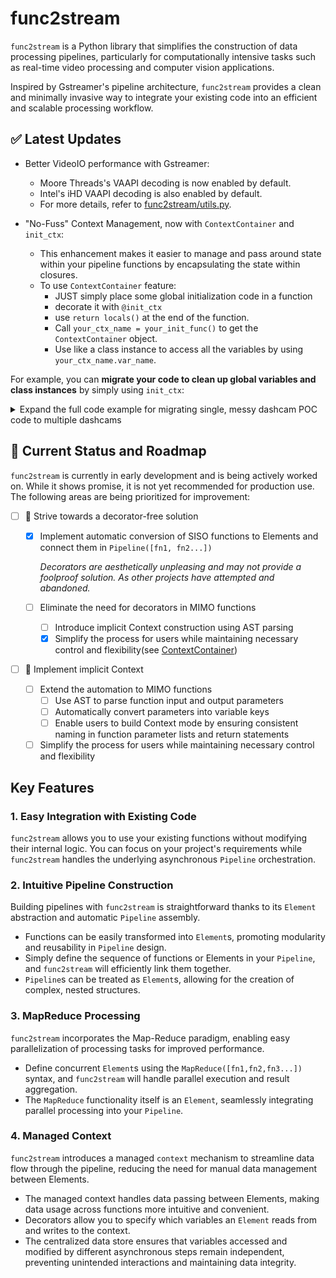 # func2stream

`func2stream` is a Python library that simplifies the construction of data processing pipelines, particularly for computationally intensive tasks such as real-time video processing and computer vision applications.

Inspired by Gstreamer's pipeline architecture, `func2stream` provides a clean and minimally invasive way to integrate your existing code into an efficient and scalable processing workflow.

## ✅ Latest Updates
  
- Better VideoIO performance with Gstreamer:
  - Moore Threads's VAAPI decoding is now enabled by default.
  - Intel's iHD VAAPI decoding is also enabled by default.
  - For more details, refer to [func2stream/utils.py](https://github.com/BICHENG/func2stream/blob/main/func2stream/utils.py#L39).

- "No-Fuss" Context Management, now with `ContextContainer` and `init_ctx`:
  - This enhancement makes it easier to manage and pass around state within your pipeline functions by encapsulating the state within closures.
  - To use `ContextContainer` feature:
    - JUST simply place some global initialization code in a function
    - decorate it with `@init_ctx`
    - use `return locals()` at the end of the function.
    - Call `your_ctx_name = your_init_func()` to get the `ContextContainer` object.
    - Use like a class instance to access all the variables by using `your_ctx_name.var_name`.

For example, you can **migrate your code to clean up global variables and class instances** by simply using `init_ctx`:

<details>
  <summary>Expand the full code example for migrating single, messy dashcam POC code to multiple dashcams</summary>

```python
import torch, cv2, numpy as np, time
from collections import deque
from func2stream import Pipeline, init_ctx, from_ctx
from VehicleOBDInterface import create_obd_interface # a mockup class for OBD data source

obd_datasorce = create_obd_interface(subscribe=['steering_angle,brake,throttle,speed'])

@init_ctx
def redlight_recognizer_dashcam(camera_id=0):
    # Those variables and functions may comes from a early test code for single dashcam
    # and now you want to apply them to multiple dashcams
    # without func2stream, you may:
    #   - use class instance to manage them, but got a class like a cthulhu(overkill)
    #   - use global variables, but got a global hell, and lock hell
    # func2stream provides a better way to manage them:
    #   - use `@init_ctx` to encapsulate them in a closure, and 'ContextContainer' will manage explicitly
    #   - use `return locals()` at the end, and all the variables will be managed by 'ContextContainer'

    # some global constants form your single dashcam POC code
    THRESHOLD = 0.5
    MODEL_DEVICE = 'cuda' if torch.cuda.is_available() else 'cpu'
    CAMERA_ID = camera_id

    # some debug varaibles can be modified somehow
    redlight_break_counter = 0
    frame_snap_shot = None

    # init a DNN model, or pass it as a parameter(recommended, but for simplicity, we init it here)
    # model is a classifer model, and we want to use it to recognize redlight
    model = torch.hub.load('pytorch/vision:v0.9.0', 'resnet18', pretrained=True)
    model.eval().to(MODEL_DEVICE)

    snd_buffer = deque(maxlen=10)

    vout = cv2.VideoWriter(f'dashcam{i}.mp4', cv2.VideoWriter_fourcc(*'mp4v'), 30, (1920, 1080))

    @from_ctx(get=['frame'], set=['tensor'])
    def process_frame(frame):
        # Do some preprocessing
        frame = cv2.resize(frame, (224, 224))
        return torch.tensor(frame)

    @from_ctx(get=['tensor'])
    def infer(tensor):
        # Do some inference
        ret = model(tensor)
        snd_buffer.append(ret)

    @from_ctx(get=['frame'])
    def dbg_draw_and_save(frame):
        caption = f'Green Light' if snd_buffer[-1].argmax() == 0 else 'Red Light'
        cv2.putText(frame, f'{caption}', (10, 50), cv2.FONT_HERSHEY_SIMPLEX, 1,
                    (0, 255, 0) if snd_buffer[-1].argmax() == 0 else (0, 0, 255), 2)

        if frame_snap_shot is None:   # ugly debug code, just demo how to modify the varaibles from outside
          frame_snap_shot = frame.copy()
          cv2.imwrite(f'debug_{camera_id}.jpg', frame_snap_shot)
        cv2.imshow(f'Dashcam {camera_id}', frame)
        cv2.waitKey(1)
        vout.write(frame)

    # Add all the variables and functions to ContextContainer
    # ...

    # locals() EXPLAINED:
    # locals is just a hint for the ContextContainer to collect the variables and functions
    # All variables in the function scope are stored in the locals() dictionary,
    # but the locals() dictionary is a read-only snapshot of the interpreter's state.
    
    # The ContextContainer just uses keynames and rebuilds the attributes can be modified.
    # This approach allows for more secure and flexible handling of data, based on everyones' experience only.
    # You can still modify the contents of the deque object, do whatever you want with the model, etc.
    # However, nobody thinks it's a good idea to swap, delete, or monkey patch the members of a class instance,
    # the same applies to the ContextContainer. Initialize it, use it, but better not to fuck with it.
    return locals() 

# 4 dashcams instance can be created in one line
redlight_recognizer_dashcams = [redlight_recognizer_dashcam(i) for _ in range(4)] 

# build a pipeline for each dashcam, and start it
# use like a class instance to access all the variables by using `rrd.var_name`

uri_formatter = "rtsp://localhost:8554/dash/{}"
dashcam_pipelines = [Pipeline([
    VideoSource(uri_formatter.format(i),use_umat=False),
    build_ctx(key="frame"),
    rrd.process_frame, 
    rrd.infer,
    rrd.dbg_draw_and_save
]).start() for i,rrd in enumerate(redlight_recognizer_dashcams)]

# Now, you can access all the variables by using `rrd.var_name` in the pipeline functions.
# For example, `rrd.snd_buffer` will be accessible and you can aggregate the results from multiple dashcams.
while True:
    # Read data from OBD
    steering_angle, brake, throttle, speed = obd_datasorce.read()

    # Aggregate the results from multiple dashcams
    rets = [rrd.snd_buffer[-1] for rrd in redlight_recognizer_dashcams]
    # Do some aggregation
    status = sum(rets) > 2
    if status:
        print('AUTOHOLD WILL BE ACTIVATED')
        # for example, you can increase the counter
        for rrd in redlight_recognizer_dashcams:
            rrd.redlight_break_counter += 1

    elif status <= 1 and steering_angle <-10:
        print('UNPROTECTED LEFT TURN ACTION DETECTED')
        # for example, you can clear the buffer
        # modify the data inside the instance, not the instance itself
        for rrd in redlight_recognizer_dashcams:
            rrd.snd_buffer.clear()
        # and add some padding
        for rr in dashcam_pipelines:
            for i in range(10): rr.snd_buffer.append(0)

    if brake > 0.5 and throttle > 0.5 and speed <10:
        print('PANIC DEBUGGING')
        time.sleep(1) # for debugging
        for rrd in redlight_recognizer_dashcams:
            rrd.frame_snap_shot = None
        break
```

</details>

## 🚧 Current Status and Roadmap

`func2stream` is currently in early development and is being actively worked on. While it shows promise, it is not yet recommended for production use. The following areas are being prioritized for improvement:

- [ ] 🎯 Strive towards a decorator-free solution

  - [x] Implement automatic conversion of SISO functions to Elements and connect them in `Pipeline([fn1, fn2...])`

    *Decorators are aesthetically unpleasing and may not provide a foolproof solution. As other projects have attempted and abandoned.*

  - [ ] Eliminate the need for decorators in MIMO functions
    - [ ] Introduce implicit Context construction using AST parsing
    - [x] Simplify the process for users while maintaining necessary control and flexibility(see [ContextContainer](https://github.com/BICHENG/func2stream/blob/main/func2stream/core.py#L372))

- [ ] 🧩 Implement implicit Context

  - [ ] Extend the automation to MIMO functions
    - [ ] Use AST to parse function input and output parameters
    - [ ] Automatically convert parameters into variable keys
    - [ ] Enable users to build Context mode by ensuring consistent naming in function parameter lists and return statements
  - [ ] Simplify the process for users while maintaining necessary control and flexibility

## Key Features

### 1. Easy Integration with Existing Code

`func2stream` allows you to use your existing functions without modifying their internal logic. You can focus on your project's requirements while `func2stream` handles the underlying asynchronous `Pipeline` orchestration.

### 2. Intuitive Pipeline Construction

Building pipelines with `func2stream` is straightforward thanks to its `Element` abstraction and automatic `Pipeline` assembly.

- Functions can be easily transformed into `Element`s, promoting modularity and reusability in `Pipeline` design.
- Simply define the sequence of functions or Elements in your `Pipeline`, and `func2stream` will efficiently link them together.
- `Pipeline`s can be treated as `Element`s, allowing for the creation of complex, nested structures.

### 3. MapReduce Processing

`func2stream` incorporates the Map-Reduce paradigm, enabling easy parallelization of processing tasks for improved performance.

- Define concurrent `Element`s using the `MapReduce([fn1,fn2,fn3...])` syntax, and `func2stream` will handle parallel execution and result aggregation.
- The `MapReduce` functionality itself is an `Element`, seamlessly integrating parallel processing into your `Pipeline`.

### 4. Managed Context

`func2stream` introduces a managed `context` mechanism to streamline data flow through the pipeline, reducing the need for manual data management between Elements.

- The managed context handles data passing between Elements, making data usage across functions more intuitive and convenient.
- Decorators allow you to specify which variables an `Element` reads from and writes to the context.
- The centralized data store ensures that variables accessed and modified by different asynchronous steps remain independent, preventing unintended interactions and maintaining data integrity.
